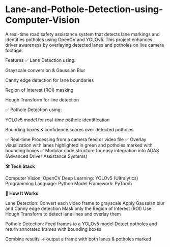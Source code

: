 # Lane-and-Pothole-Detection-using-Computer-Vision
A real-time road safety assistance system that detects lane markings and identifies potholes using OpenCV and YOLOv5. This project enhances driver awareness by overlaying detected lanes and potholes on live camera footage.

Features
✅ Lane Detection using:

Grayscale conversion & Gaussian Blur

Canny edge detection for lane boundaries

Region of Interest (ROI) masking

Hough Transform for line detection

✅ Pothole Detection using:

YOLOv5 model for real-time pothole identification

Bounding boxes & confidence scores over detected potholes

✅ Real-time Processing from a camera feed or video file
✅ Overlay visualization with lanes highlighted in green and potholes marked with bounding boxes
✅ Modular code structure for easy integration into ADAS (Advanced Driver Assistance Systems)

**🛠 Tech Stack**

Computer Vision: OpenCV
Deep Learning: YOLOv5 (Ultralytics)
Programming Language: Python
Model Framework: PyTorch

**📂 How It Works**

Lane Detection:
  Convert each video frame to grayscale
  Apply Gaussian blur and Canny edge detection
  Mask only the Region of Interest (ROI)
  Use Hough Transform to detect lane lines and overlay them
  
Pothole Detection:
  Feed frames to a YOLOv5 model
  Detect potholes and return annotated frames with bounding boxes
  
Combine results → output a frame with both lanes & potholes marked

